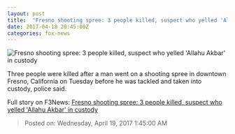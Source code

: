 ```yaml
---
layout: post
title:  "Fresno shooting spree: 3 people killed, suspect who yelled 'Allahu Akbar' in custody"
date: 2017-04-18 20:45:00Z
categories: fox-news
---
```


![Fresno shooting spree: 3 people killed, suspect who yelled 'Allahu Akbar' in custody](http://a57.foxnews.com/images.foxnews.com/content/fox-news/us/2017/04/18/fresno-shooting-spree-3-people-killed-suspect-in-custody/_jcr_content/par/featured-media/media-0.img.jpg/0/0/1492546644298.jpg?ve=1)

Three people were killed after a man went on a shooting spree in downtown Fresno, California on Tuesday before he was tackled and taken into custody, police said.


Full story on F3News: [Fresno shooting spree: 3 people killed, suspect who yelled 'Allahu Akbar' in custody](http://www.f3nws.com/n/dxEVQD)

> Posted on: Wednesday, April 19, 2017 1:45:00 AM
